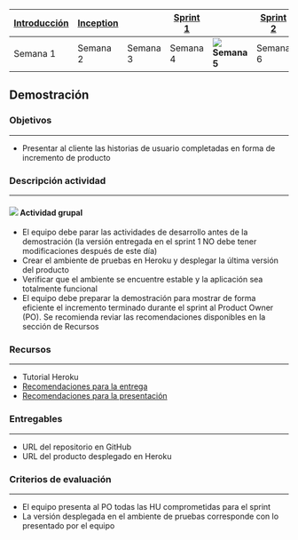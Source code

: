 | [Introducción](https://avargas20.github.io/MISW-Procesos/semanas/introduccion/semana1/semana1) | [Inception]() |   | [Sprint 1](https://avargas20.github.io/MISW-Procesos/semanas/sprint1/sprint1) |   | [Sprint 2]() |   | [Cierre]() |
|--------------|-----------|---|----------|---|----------|---|--------|
| Semana 1            | Semana 2         | Semana 3 | Semana 4       | ![](./../../assets/images/localization.jpg) **Semana 5** | Semana 6        | Semana 7 | Semana 8      |

## Demostración

### Objetivos

---
* Presentar al cliente las historias de usuario completadas en forma de incremento de producto


### Descripción actividad

---

#### ![](./../../assets/images/grupo.png) Actividad grupal

* El equipo debe parar las actividades de desarrollo antes de la demostración (la versión entregada en el sprint 1 NO debe tener modificaciones después de este día)
* Crear el ambiente de pruebas en Heroku y desplegar la última versión del producto
* Verificar que el ambiente se encuentre estable y la aplicación sea totalmente funcional
* El equipo debe preparar la demostración para mostrar de forma eficiente el incremento terminado durante el sprint al Product Owner (PO). Se recomienda reviar las recomendaciones disponibles en la sección de Recursos


### Recursos

---

* Tutorial Heroku
* [Recomendaciones para la entrega](https://avargas20.github.io/MISW-Procesos/semanas/semana5/s5_recomendaciones)
* [Recomendaciones para la presentación](https://avargas20.github.io/MISW-Procesos/semanas/semana5/s5_recomendaciones_demo)


### Entregables

---
* URL del repositorio en GitHub
* URL del producto desplegado en Heroku

### Criterios de evaluación

---
* El equipo presenta al PO todas las HU comprometidas para el sprint
* La versión desplegada en el ambiente de pruebas corresponde con lo presentado por el equipo


